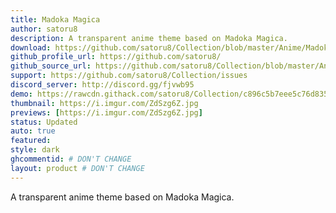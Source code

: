 ```yaml
---
title: Madoka Magica
author: satoru8
description: A transparent anime theme based on Madoka Magica.
download: https://github.com/satoru8/Collection/blob/master/Anime/Madoka.theme.css
github_profile_url: https://github.com/satoru8/
github_source_url: https://github.com/satoru8/Collection/blob/master/Anime/Madoka.theme.css
support: https://github.com/satoru8/Collection/issues
discord_server: http://discord.gg/fjvwb95
demo: https://rawcdn.githack.com/satoru8/Collection/c896c5b7eee5c76d835310ac748f2deb751e52af/Anime/Madoka.theme.css
thumbnail: https://i.imgur.com/ZdSzg6Z.jpg
previews: [https://i.imgur.com/ZdSzg6Z.jpg]
status: Updated
auto: true
featured: 
style: dark
ghcommentid: # DON'T CHANGE
layout: product # DON'T CHANGE
---
```

A transparent anime theme based on Madoka Magica.